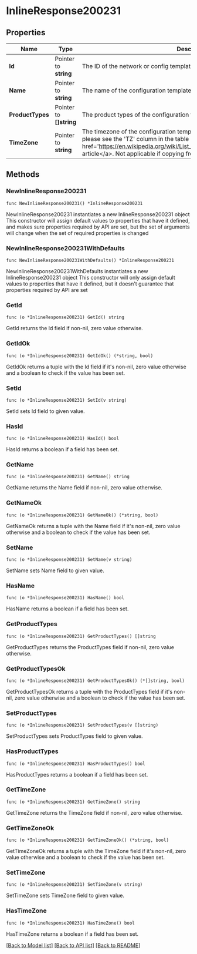 # InlineResponse200231

## Properties

Name | Type | Description | Notes
------------ | ------------- | ------------- | -------------
**Id** | Pointer to **string** | The ID of the network or config template to copy configuration from | [optional] 
**Name** | Pointer to **string** | The name of the configuration template | [optional] 
**ProductTypes** | Pointer to **[]string** | The product types of the configuration template | [optional] 
**TimeZone** | Pointer to **string** | The timezone of the configuration template. For a list of allowed timezones, please see the &#39;TZ&#39; column in the table in &lt;a target&#x3D;&#39;_blank&#39; href&#x3D;&#39;https://en.wikipedia.org/wiki/List_of_tz_database_time_zones&#39;&gt;this article&lt;/a&gt;. Not applicable if copying from existing network or template | [optional] 

## Methods

### NewInlineResponse200231

`func NewInlineResponse200231() *InlineResponse200231`

NewInlineResponse200231 instantiates a new InlineResponse200231 object
This constructor will assign default values to properties that have it defined,
and makes sure properties required by API are set, but the set of arguments
will change when the set of required properties is changed

### NewInlineResponse200231WithDefaults

`func NewInlineResponse200231WithDefaults() *InlineResponse200231`

NewInlineResponse200231WithDefaults instantiates a new InlineResponse200231 object
This constructor will only assign default values to properties that have it defined,
but it doesn't guarantee that properties required by API are set

### GetId

`func (o *InlineResponse200231) GetId() string`

GetId returns the Id field if non-nil, zero value otherwise.

### GetIdOk

`func (o *InlineResponse200231) GetIdOk() (*string, bool)`

GetIdOk returns a tuple with the Id field if it's non-nil, zero value otherwise
and a boolean to check if the value has been set.

### SetId

`func (o *InlineResponse200231) SetId(v string)`

SetId sets Id field to given value.

### HasId

`func (o *InlineResponse200231) HasId() bool`

HasId returns a boolean if a field has been set.

### GetName

`func (o *InlineResponse200231) GetName() string`

GetName returns the Name field if non-nil, zero value otherwise.

### GetNameOk

`func (o *InlineResponse200231) GetNameOk() (*string, bool)`

GetNameOk returns a tuple with the Name field if it's non-nil, zero value otherwise
and a boolean to check if the value has been set.

### SetName

`func (o *InlineResponse200231) SetName(v string)`

SetName sets Name field to given value.

### HasName

`func (o *InlineResponse200231) HasName() bool`

HasName returns a boolean if a field has been set.

### GetProductTypes

`func (o *InlineResponse200231) GetProductTypes() []string`

GetProductTypes returns the ProductTypes field if non-nil, zero value otherwise.

### GetProductTypesOk

`func (o *InlineResponse200231) GetProductTypesOk() (*[]string, bool)`

GetProductTypesOk returns a tuple with the ProductTypes field if it's non-nil, zero value otherwise
and a boolean to check if the value has been set.

### SetProductTypes

`func (o *InlineResponse200231) SetProductTypes(v []string)`

SetProductTypes sets ProductTypes field to given value.

### HasProductTypes

`func (o *InlineResponse200231) HasProductTypes() bool`

HasProductTypes returns a boolean if a field has been set.

### GetTimeZone

`func (o *InlineResponse200231) GetTimeZone() string`

GetTimeZone returns the TimeZone field if non-nil, zero value otherwise.

### GetTimeZoneOk

`func (o *InlineResponse200231) GetTimeZoneOk() (*string, bool)`

GetTimeZoneOk returns a tuple with the TimeZone field if it's non-nil, zero value otherwise
and a boolean to check if the value has been set.

### SetTimeZone

`func (o *InlineResponse200231) SetTimeZone(v string)`

SetTimeZone sets TimeZone field to given value.

### HasTimeZone

`func (o *InlineResponse200231) HasTimeZone() bool`

HasTimeZone returns a boolean if a field has been set.


[[Back to Model list]](../README.md#documentation-for-models) [[Back to API list]](../README.md#documentation-for-api-endpoints) [[Back to README]](../README.md)


